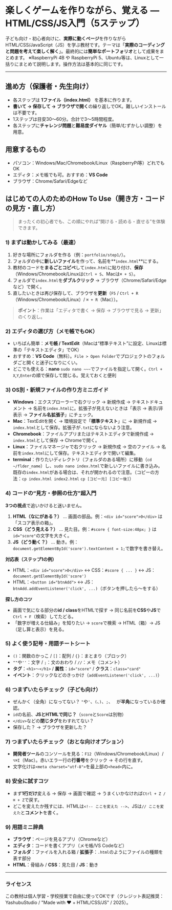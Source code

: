 # 楽しくゲームを作りながら、覚える — HTML/CSS/JS入門（5ステップ）

子ども向け・初心者向けに、**実際に動くページ**を作りながらHTML/CSS/JavaScript（JS）を学ぶ教材です。テーマは「**実際のコーディングと問題を考えて楽しく解く**」。最終的には**簡単なポートフォリオ**として成果をまとめます。
※RaspberryPi 4B や RaspberryPi 5、Ubuntu等は、Linuxとして一括りにまとめて説明します。操作方法は基本的に同じです。

---

## 進め方（保護者・先生向け）

* 各ステップは **1ファイル（index.html）** を基本に作ります。
* **書いて → 保存して → ブラウザで開く**の繰り返しでOK。難しいインストールは不要です。
* 1ステップは目安30〜60分。合計で3〜5時間程度。
* 各ステップに**チャレンジ問題**と**難易度ダイヤル**（簡単/むずかしい調整）を用意。

## 用意するもの

* パソコン：Windows/Mac/Chromebook/Linux（RaspberryPi等）どれでもOK
* エディタ：メモ帳でも可。おすすめ：**VS Code**
* ブラウザ：Chrome/Safari/Edgeなど

## はじめての人のためのHow To Use（開き方・コードの見方・直し方）

> まったくの初心者でも、この順にやれば“開ける・読める・直せる”を体験できます。

### 1) まずは動かしてみる（最速）

1. 好きな場所にフォルダを作る（例：`portfolio/step1/`）。
2. フォルダの中に**新しいファイル**を作って、名前を\*\*`index.html`\*\*にする。
3. 教材のコードを**まるごとコピペ**して`index.html`に貼り付け、**保存**（Windows/Chromebook/Linuxは`Ctrl + S`、Macは`⌘ + S`）。
4. フォルダで`index.html`を**ダブルクリック** → ブラウザ（Chrome/Safari/Edgeなど）で開く。
5. 直したいときは再び保存して、ブラウザを**更新**（`F5` / `Ctrl + R`（Windows/Chromebook/Linux）/ `⌘ + R`（Mac））。

> **ポイント**：作業は「エディタで書く → 保存 → ブラウザで見る → 更新」のくり返し。

### 2) エディタの選び方（メモ帳でもOK）

* いちばん簡単：**メモ帳 / TextEdit**（Macは“標準テキスト”に設定、Linuxは標準の「テキストエディタ」でOK）
* おすすめ：**VS Code**（無料）。`File > Open Folder`でプロジェクトのフォルダごと開くと迷子になりにくい。
* どこでも使える：**nano** `sudo nano ~~~`でファイルを指定して開く。`Ctrl + X`,`Y`,`Enter`の順で保存して閉じる。覚えておくと便利

### 3) OS別・新規ファイルの作り方ミニガイド

* **Windows**：エクスプローラーで右クリック → 新規作成 → テキストドキュメント → 名前を`index.html`に。拡張子が見えないときは「表示 → 表示/非表示 → **ファイル名拡張子**」にチェック。
* **Mac**：TextEditを開く → 環境設定で「**標準テキスト**」に → 新規作成 → `index.html`として保存。拡張子が`.txt`にならないよう注意。
* **Chromebook**：ファイルアプリまたはテキストエディタで新規作成 → `index.html`として保存 → Chromeで開く。
* **Linux**：ファイルマネージャで右クリック → 新規作成 → 空のファイル → 名前を`index.html`にして保存。テキストエディタで開いて編集。
* **terminal**：作りたいディレクトリ（フォルダのある場所）に移動（`cd ~/flder_name`）し、`sudo nano index.html`で新しいファイルに書き込み。既存の`index.html`がある場合は、それが開かれるので注意。（コピーの方法：`cp index.html index2.html` `cp [コピー元] [コピー後]`）

### 4) コードの“見方・参照の仕方”超入門

**3つの視点**で追いかけると迷いません。

1. **HTML（なにがある？）** … 画面の部品。例：`<div id="score">0</div>` は「スコア表示の箱」。
2. **CSS（どう見える？）** … 見た目。例：`#score { font-size:48px; }` は`id="score"`の文字を大きく。
3. **JS（どう動く？）** … 動き。例：`document.getElementById('score').textContent = 1;`で数字を書き替え。

**対応表（ステップ1の例）**

* HTML：`<div id="score">0</div>` ↔ CSS：`#score { ... }` ↔ JS：`document.getElementById('score')`
* HTML：`<button id="btnAdd">` ↔ JS：`btnAdd.addEventListener('click', ...)`（ボタンを押したら〜をする）

**探し方のコツ**

* 画面で気になる部分の**id / class**をHTMLで探す → 同じ名前を**CSS**や**JS**で`Ctrl + F`（検索）してたどる。
* 「数字が増える仕組み」を知りたい → `score`で検索 → HTML（箱）→ JS（足し算と表示）を見る。

### 5) よく使う記号・用語チートシート

* `()`：関数のかっこ / `[]`：配列 / `{}`：まとまり（ブロック）
* `""`や`''`：文字 / `;`：文のおわり / `//`：メモ（コメント）
* **タグ**：`<h1>〜</h1>` / **属性**：`id="score"` / **クラス**：`class="card"`
* **イベント**：クリックなどのきっかけ（`addEventListener('click', ...)`）

### 6) つまずいたらチェック（子ども向け）

* ぜんかく（全角）になってない？ `"`や`'`、`(`、`)`、`;`、` ` が**半角**になっているか確認。
* `id`の名前、**JSとHTMLで同じ？**（`score`と`Score`は別物）
* `</div>`などの**閉じタグ**をわすれてない？
* 保存した？ → ブラウザを更新した？

### 7) つまずいたらチェック（おとな向けオプション）

* **開発者ツール**のコンソールを見る：`F12`（Windows/Chromebook/Linux）/ `⌥⌘I`（Mac）。赤いエラー行の**行番号**をクリック → その行を直す。
* 文字化けは`<meta charset="utf-8">`を最上部の`<head>`内に。

### 8) 安全に試すコツ

* まず**1行だけ**変える → 保存 → 画面で確認 → うまくいかなければ`Ctrl + Z / ⌘ + Z`で戻す。
* どこを変えたか残すには、HTMLは`<!-- ここを変えた -->`、JSは`// ここを変えた`と**コメント**を書く。

### 9) 用語ミニ辞典

* **ブラウザ**：ページを見るアプリ（Chromeなど）
* **エディタ**：コードを書くアプリ（メモ帳/VS Codeなど）
* **フォルダ**：ファイルを入れる箱 / **拡張子**：`.html`のようにファイルの種類を表す部分
* **HTML**：骨組み / **CSS**：見た目 / **JS**：動き

---

### ライセンス

この教材は個人学習・学校授業で自由に使ってOKです（クレジット表記推奨：YashubuStudio / "Made with ❤️ + HTML/CSS/JS" / 2025）。
